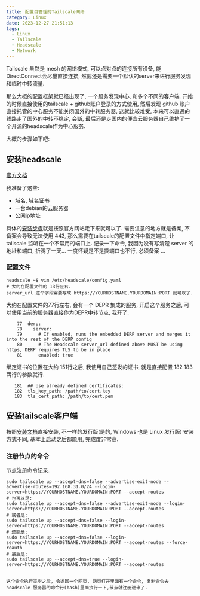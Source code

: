 ```yaml
---
title: 配置自管理的Tailscale网络
category: Linux
date: 2023-12-27 21:51:13
tags:
  - Linux
  - Tailscale
  - Headscale
  - Network
---
```

Tailscale 虽然是 mesh 的网络模式, 可以点对点的连接所有设备, 能DirectConnect会尽量直接连接, 然鹅还是需要一个默认的server来进行服务发现和临时中转流量. 

那么大概的配置框架就已经出现了, 一个服务发现中心, 和多个不同的客户端.
开始的时候直接使用的tailscale + github账户登录的方式使用, 然后发现  github 账户直接托管的中心服务不能关闭国外的中转服务器, 这就比较难受, 本来可以直通的线路走了国外的中转不稳定, 会断, 最后还是走国内的便宜云服务器自己维护了一个开源的headscale作为中心服务.

大概的步骤如下吧: 
## 安装headscale

[官方文档](https://headscale.net/) 

我准备了这些: 
- 域名, 域名证书
- 一台debian的云服务器
- 公网ip地址

具体的[安装步骤](https://headscale.net/running-headscale-linux/#installation)就是按照官方网站走下来就可以了. 
需要注意的地方就是备案, 不备案会导致无法使用 443, 那么需要在tailscale的配置文件中指定端口, 让tailscale 监听在一个不常用的端口上.
记录一下命令, 我因为没有写清楚 server 的地址和端口,  折腾了一天... 一度怀疑是不是换端口也不行, 必须备案 ...

### 配置文件
```shell
headscale ~$ vim /etc/headscale/config.yaml
# 大约在配置文件的 13行左右.
server_url 这个字段需要写成 https://YOURHOSTNAME.YOURDOMAIN:PORT 就可以了. 
```

大约在配置文件的77行左右, 会有一个 DEPR 集成的服务, 开启这个服务之后, 可以使用当前的服务器直接作为DEPR中转节点, 我开了.
```
    77	derp:
    78	  server:
    79	    # If enabled, runs the embedded DERP server and merges it into the rest of the DERP config
    80	    # The Headscale server_url defined above MUST be using https, DERP requires TLS to be in place
    81	    enabled: true
```

绑定证书的位置在大约 151行之后, 我使用自己签发的证书, 就是直接配置 182 183 两行的参数就行. 
```
   181	## Use already defined certificates:
   182	tls_key_path: /path/to/cert.key
   183	tls_cert_path: /path/to/cert.pem
```

## 安装tailscale客户端
按照[安装文档](https://tailscale.com/kb/installation)直接安装, 不一样的发行版(是的, Windows 也是 Linux 发行版) 安装方式不同, 基本上启动之后都能用, 完成度非常高.

### 注册节点的命令
节点注册命令记录. 
```shell
sudo tailscale up --accept-dns=false --advertise-exit-node --advertise-routes=192.168.31.0/24 --login-server=https://YOURHOSTNAME.YOURDOMAIN:PORT --accept-routes
# 也可以是: 
sudo tailscale up --accept-dns=false --advertise-exit-node --login-server=https://YOURHOSTNAME.YOURDOMAIN:PORT --accept-routes
# 或者是: 
sudo tailscale up --accept-dns=false --login-server=https://YOURHOSTNAME.YOURDOMAIN:PORT --accept-routes
# 还能是: 
sudo tailscale up --accept-dns=false --login-server=https://YOURHOSTNAME.YOURDOMAIN:PORT --accept-routes --force-reauth
# 最后是: 
sudo tailscale up --accept-dns=true --login-server=https://YOURHOSTNAME.YOURDOMAIN:PORT --accept-routes


这个命令执行完毕之后, 会返回一个网页, 网页打开里面有一个命令, 复制命令去 headscale 服务器的命令行(bash)里面执行一下,节点就注册进来了.
```